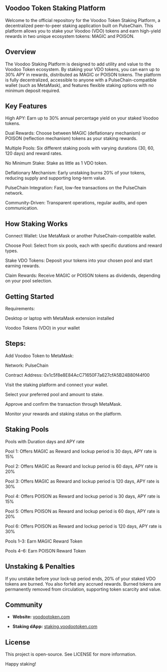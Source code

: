 ## Voodoo Token Staking Platform
Welcome to the official repository for the Voodoo Token Staking Platform, a decentralized peer-to-peer staking application built on PulseChain. This platform allows you to stake your Voodoo (VDO) tokens and earn high-yield rewards in two unique ecosystem tokens: MAGIC and POISON.

## Overview
The Voodoo Staking Platform is designed to add utility and value to the Voodoo Token ecosystem. By staking your VDO tokens, you can earn up to 30% APY in rewards, distributed as MAGIC or POISON tokens. The platform is fully decentralized, accessible to anyone with a PulseChain-compatible wallet (such as MetaMask), and features flexible staking options with no minimum deposit required.

## Key Features
High APY: Earn up to 30% annual percentage yield on your staked Voodoo tokens.

Dual Rewards: Choose between MAGIC (deflationary mechanism) or POISON (reflection mechanism) tokens as your staking rewards.

Multiple Pools: Six different staking pools with varying durations (30, 60, 120 days) and reward rates.

No Minimum Stake: Stake as little as 1 VDO token.

Deflationary Mechanism: Early unstaking burns 20% of your tokens, reducing supply and supporting long-term value.

PulseChain Integration: Fast, low-fee transactions on the PulseChain network.

Community-Driven: Transparent operations, regular audits, and open communication.

## How Staking Works
Connect Wallet: Use MetaMask or another PulseChain-compatible wallet.

Choose Pool: Select from six pools, each with specific durations and reward types.

Stake VDO Tokens: Deposit your tokens into your chosen pool and start earning rewards.

Claim Rewards: Receive MAGIC or POISON tokens as dividends, depending on your pool selection.

## Getting Started
Requirements:

Desktop or laptop with MetaMask extension installed

Voodoo Tokens (VDO) in your wallet

## Steps:

Add Voodoo Token to MetaMask:

Network: PulseChain

Contract Address: 0x1c5f8e8E84AcC71650F7a627cfA5B24B80f44f00

Visit the staking platform and connect your wallet.

Select your preferred pool and amount to stake.

Approve and confirm the transaction through MetaMask.

Monitor your rewards and staking status on the platform.

## Staking Pools
Pools with Duration days and APY rate

Pool 1:	Offers MAGIC as Reward and lockup period is	30 days, APY rate is 15%

Pool 2:	Offers MAGIC as Reward and lockup period is	60 days, APY rate is 20%

Pool 3:	Offers MAGIC as Reward and lockup period is	120 days, APY rate is 30%

Pool 4:	Offers POISON	as Reward and lockup period is 30	days, APY rate is 15%

Pool 5:	Offers POISON	as Reward and lockup period is 60	days, APY rate is 20%

Pool 6:	Offers POISON	as Reward and lockup period is 120	days, APY rate is 30%

Pools 1–3: Earn MAGIC Reward Token

Pools 4–6: Earn POISON Reward Token

## Unstaking & Penalties
If you unstake before your lock-up period ends, 20% of your staked VDO tokens are burned. You also forfeit any accrued rewards. Burned tokens are permanently removed from circulation, supporting token scarcity and value.

## Community
- **Website:** [voodootoken.com](www.voodootoken.com)

- **Staking dApp:** [staking.voodootoken.com](staking.voodootoken.com)

## License
This project is open-source. See LICENSE for more information.

Happy staking!
